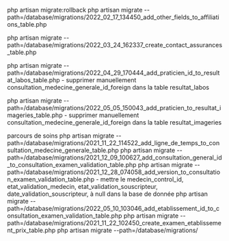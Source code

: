 php artisan migrate:rollback
php artisan migrate --path=/database/migrations/2022_02_17_134450_add_other_fields_to_affiliations_table.php

php artisan migrate --path=/database/migrations/2022_03_24_162337_create_contact_assurances_table.php

php artisan migrate --path=/database/migrations/2022_04_29_170444_add_praticien_id_to_resultat_labos_table.php
    - supprimer manuellement consultation_medecine_generale_id_foreign dans la table resultat_labos

php artisan migrate --path=/database/migrations/2022_05_05_150043_add_praticien_to_resultat_imageries_table.php
    - supprimer manuellement consultation_medecine_generale_id_foreign dans la table resultat_imageries

parcours de soins
php artisan migrate --path=/database/migrations/2021_11_22_114522_add_ligne_de_temps_to_consultation_medecine_generale_table.php
php artisan migrate --path=/database/migrations/2021_12_09_100627_add_consultation_general_id_to_consultation_examen_validation_table.php
php artisan migrate --path=/database/migrations/2021_12_28_074058_add_version_to_consultation_examen_validation_table.php
    - mettre le medecin_control_id, etat_validation_medecin, etat_validation_souscripteur, date_validation_souscripteur,  à null dans la base de donnée
php artisan migrate --path=/database/migrations/2022_05_10_103046_add_etablissement_id_to_consultation_examen_validation_table.php
php artisan migrate --path=/database/migrations/2021_11_22_102450_create_examen_etablissement_prix_table.php
php artisan migrate --path=/database/migrations/


